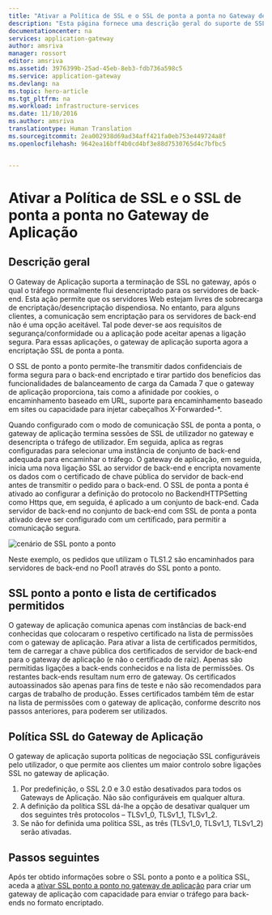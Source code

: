```yaml
---
title: "Ativar a Política de SSL e o SSL de ponta a ponta no Gateway de Aplicação | Microsoft Docs"
description: "Esta página fornece uma descrição geral do suporte de SSL de ponta a ponta do Gateway de Aplicação."
documentationcenter: na
services: application-gateway
author: amsriva
manager: rossort
editor: amsriva
ms.assetid: 3976399b-25ad-45eb-8eb3-fdb736a598c5
ms.service: application-gateway
ms.devlang: na
ms.topic: hero-article
ms.tgt_pltfrm: na
ms.workload: infrastructure-services
ms.date: 11/10/2016
ms.author: amsriva
translationtype: Human Translation
ms.sourcegitcommit: 2ea002938d69ad34aff421fa0eb753e449724a8f
ms.openlocfilehash: 9642ea16bff4b0cd4bf3e88d7530765d4c7bfbc5


---
```

# <a name="enabling-ssl-policy-and-end-to-end-ssl-on-application-gateway"></a>Ativar a Política de SSL e o SSL de ponta a ponta no Gateway de Aplicação
## <a name="overview"></a>Descrição geral
O Gateway de Aplicação suporta a terminação de SSL no gateway, após o qual o tráfego normalmente flui desencriptado para os servidores de back-end. Esta ação permite que os servidores Web estejam livres de sobrecarga de encriptação/desencriptação dispendiosa. No entanto, para alguns clientes, a comunicação sem encriptação para os servidores de back-end não é uma opção aceitável. Tal pode dever-se aos requisitos de segurança/conformidade ou a aplicação pode aceitar apenas a ligação segura. Para essas aplicações, o gateway de aplicação suporta agora a encriptação SSL de ponta a ponta.

O SSL de ponto a ponto permite-lhe transmitir dados confidenciais de forma segura para o back-end encriptado e tirar partido dos benefícios das funcionalidades de balanceamento de carga da Camada 7 que o gateway de aplicação proporciona, tais como a afinidade por cookies, o encaminhamento baseado em URL, suporte para encaminhamento baseado em sites ou capacidade para injetar cabeçalhos X-Forwarded-*.

Quando configurado com o modo de comunicação SSL de ponta a ponta, o gateway de aplicação termina sessões de SSL de utilizador no gateway e desencripta o tráfego de utilizador. Em seguida, aplica as regras configuradas para selecionar uma instância de conjunto de back-end adequada para encaminhar o tráfego. O gateway de aplicação, em seguida, inicia uma nova ligação SSL ao servidor de back-end e encripta novamente os dados com o certificado de chave pública do servidor de back-end antes de transmitir o pedido para o back-end. O SSL de ponta a ponta é ativado ao configurar a definição do protocolo no BackendHTTPSetting como Https que, em seguida, é aplicado a um conjunto de back-end. Cada servidor de back-end no conjunto de back-end com SSL de ponta a ponta ativado deve ser configurado com um certificado, para permitir a comunicação segura.

![cenário de SSL ponto a ponto][1]

Neste exemplo, os pedidos que utilizam o TLS1.2 são encaminhados para servidores de back-end no Pool1 através do SSL ponto a ponto.

## <a name="end-to-end-ssl-and-whitelisting-of-certificates"></a>SSL ponto a ponto e lista de certificados permitidos
O gateway de aplicação comunica apenas com instâncias de back-end conhecidas que colocaram o respetivo certificado na lista de permissões com o gateway de aplicação. Para ativar a lista de certificados permitidos, tem de carregar a chave pública dos certificados de servidor de back-end para o gateway de aplicação (e não o certificado de raiz). Apenas são permitidas ligações a back-ends conhecidos e na lista de permissões. Os restantes back-ends resultam num erro de gateway. Os certificados autoassinados são apenas para fins de teste e não são recomendados para cargas de trabalho de produção. Esses certificados também têm de estar na lista de permissões com o gateway de aplicação, conforme descrito nos passos anteriores, para poderem ser utilizados.

## <a name="application-gateway-ssl-policy"></a>Política SSL do Gateway de Aplicação
O gateway de aplicação suporta políticas de negociação SSL configuráveis pelo utilizador, o que permite aos clientes um maior controlo sobre ligações SSL no gateway de aplicação.

1. Por predefinição, o SSL 2.0 e 3.0 estão desativados para todos os Gateways de Aplicação. Não são configuráveis em qualquer altura.
2. A definição da política SSL dá-lhe a opção de desativar qualquer um dos seguintes três protocolos – TLSv1\_0, TLSv1\_1, TLSv1\_2.
3. Se não for definida uma política SSL, as três (TLSv1\_0, TLSv1\_1, TLSv1_2) serão ativadas.

## <a name="next-steps"></a>Passos seguintes
Após ter obtido informações sobre o SSL ponto a ponto e a política SSL, aceda a [ativar SSL ponto a ponto no gateway de aplicação](application-gateway-end-to-end-ssl-powershell.md) para criar um gateway de aplicação com capacidade para enviar o tráfego para back-ends no formato encriptado.

<!--Image references-->

[1]: ./media/application-gateway-backend-ssl/scenario.png



<!--HONumber=Nov16_HO2-->


